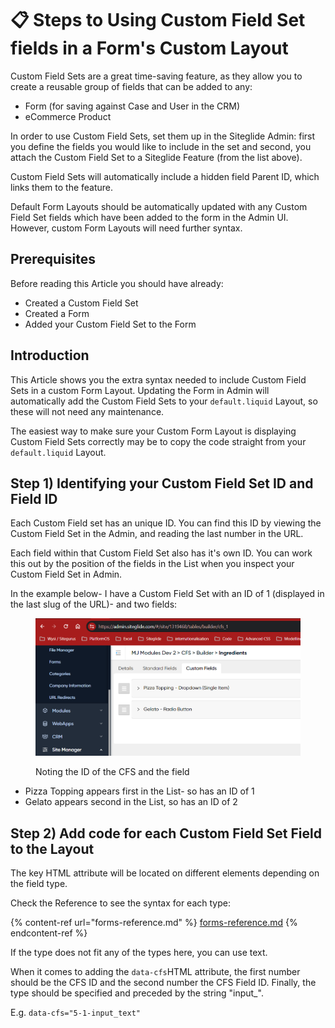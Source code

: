 # 📋 Steps to Using Custom Field Set fields in a Form's Custom Layout

Custom Field Sets are a great time-saving feature, as they allow you to create a reusable group of fields that can be added to any:

* Form (for saving against Case and User in the CRM)
* eCommerce Product

In order to use Custom Field Sets, set them up in the Siteglide Admin: first you define the fields you would like to include in the set and second, you attach the Custom Field Set to a Siteglide Feature (from the list above).

Custom Field Sets will automatically include a hidden field Parent ID, which links them to the feature.

Default Form Layouts should be automatically updated with any Custom Field Set fields which have been added to the form in the Admin UI. However, custom Form Layouts will need further syntax.

## Prerequisites

Before reading this Article you should have already:

* Created a Custom Field Set
* Created a Form
* Added your Custom Field Set to the Form

## Introduction

This Article shows you the extra syntax needed to include Custom Field Sets in a custom Form Layout. Updating the Form in Admin will automatically add the Custom Field Sets to your `default.liquid` Layout, so these will not need any maintenance.

The easiest way to make sure your Custom Form Layout is displaying Custom Field Sets correctly may be to copy the code straight from your `default.liquid` Layout.

## Step 1) Identifying your Custom Field Set ID and Field ID

Each Custom Field set has an unique ID. You can find this ID by viewing the Custom Field Set in the Admin, and reading the last number in the URL.

Each field within that Custom Field Set also has it's own ID. You can work this out by the position of the fields in the List when you inspect your Custom Field Set in Admin.

In the example below- I have a Custom Field Set with an ID of 1 (displayed in the last slug of the URL)- and two fields:

<figure><img src="../.gitbook/assets/Screenshot 2024-05-20 175014.png" alt=""><figcaption><p>Noting the ID of the CFS and the field</p></figcaption></figure>

* Pizza Topping appears first in the List- so has an ID of 1
* Gelato appears second in the List, so has an ID of 2

## Step 2) Add code for each Custom Field Set Field to the Layout

The key HTML attribute will be located on different elements depending on the field type.&#x20;

Check the Reference to see the syntax for each type:

{% content-ref url="forms-reference.md" %}
[forms-reference.md](forms-reference.md)
{% endcontent-ref %}

If the type does not fit any of the types here, you can use text.

When it comes to adding the `data-cfs`HTML attribute, the first number should be the CFS ID and the second number the CFS Field ID. Finally, the type should be specified and preceded by the string "input\_".

E.g. `data-cfs="5-1-input_text"`
